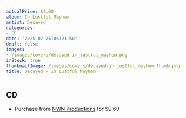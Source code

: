 ```yaml
---
actualPrice: $9.60
album: In Lustful Mayhem
artist: Decayed
categories:
- CD
date: '2025-02-25T06:21:50'
draft: false
images:
- /images/covers/decayed-in_lustful_mayhem.png
inStock: true
thumbnailImage: /images/covers/decayed-in_lustful_mayhem-thumb.png
title: Decayed - In Lustful Mayhem
---
```


## CD
* Purchase from [NWN Productions](http://shop.nwnprod.com/index.php?route=product/product&path=93&product_id=49384&sort=pd.name&order=ASC) for $9.60
